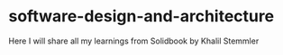 # software-design-and-architecture
Here I will share all my learnings from Solidbook by Khalil Stemmler
